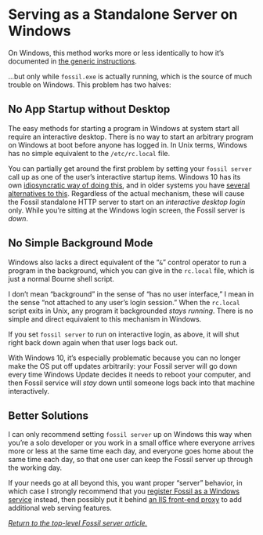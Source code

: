 # Serving as a Standalone Server on Windows

On Windows, this method works more or less identically to how it’s
documented in [the generic instructions](../any/none.md).

...but only while `fossil.exe` is actually running, which is the source
of much trouble on Windows. This problem has two halves:


## No App Startup without Desktop

The easy methods for starting a program in Windows at system start all
require an interactive desktop.  There is no way to start an arbitrary
program on Windows at boot before anyone has logged in. In Unix
terms, Windows has no simple equivalent to the `/etc/rc.local` file.

You can partially get around the first problem by setting your `fossil
server` call up as one of the user’s interactive startup items. Windows
10 has its own [idiosyncratic way of doing this][si10], and in older
systems you have [several alternatives to this][si7]. Regardless of the
actual mechanism, these will cause the Fossil standalone HTTP server to
start on an *interactive desktop login* only. While you’re sitting at
the Windows login screen, the Fossil server is *down*.

[si10]: https://www.tenforums.com/tutorials/2944-add-delete-enable-disable-startup-items-windows-10-a.html
[si7]:  https://www.wikihow.com/Change-Startup-Programs-in-Windows-7



## No Simple Background Mode

Windows also lacks a direct equivalent of the “`&`” control operator to
run a program in the background, which you can give in the `rc.local`
file, which is just a normal Bourne shell script.

I don’t mean “background” in the sense of “has no user interface,” I
mean in the sense “not attached to any user’s login session.” When the
`rc.local` script exits in Unix, any program it backgrounded *stays
running*. There is no simple and direct equivalent to this mechanism in
Windows.

If you set `fossil server` to run on interactive login, as above, it
will shut right back down again when that user logs back out.

With Windows 10, it’s especially problematic because you can no longer
make the OS put off updates arbitrarily: your Fossil server will go down
every time Windows Update decides it needs to reboot your computer, and
then Fossil service will *stay* down until someone logs back into that
machine interactively.


## Better Solutions

I can only recommend setting `fossil server` up on Windows this way when
you’re a solo developer or you work in a small office where everyone
arrives more or less at the same time each day, and everyone goes home
about the same time each day, so that one user can keep the Fossil
server up through the working day.

If your needs go at all beyond this, you want proper “server” behavior,
in which case I strongly recommend that you [register Fossil as a
Windows service](./service.md) instead, then possibly put it behind [an
IIS front-end proxy](./iis.md) to add additional web serving features.

*[Return to the top-level Fossil server article.](../)*
